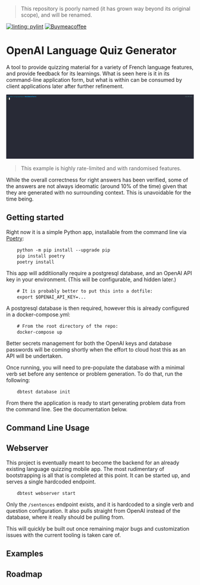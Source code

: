 > This repository is poorly named (it has grown way beyond its original scope), and will be renamed.

[![linting: pylint](https://img.shields.io/badge/linting-pylint-yellowgreen)](https://github.com/pylint-dev/pylint) [![Buymeacoffee](https://badgen.net/badge/icon/buymeacoffee?icon=buymeacoffee&label)](https://www.buymeacoffee.com/mrbeverage)

# OpenAI Language Quiz Generator

A tool to provide quizzing material for a variety of French language features, and provide feedback for its learnings.  What is seen here is it in its command-line application form, but what is within can be consumed by client applications later after further refinement.

![Example](docs/example.gif)
> This example is highly rate-limited and with randomised features.

While the overall correctness for right answers has been verified, some of the answers are not always ideomatic (around 10% of the time) given that they are generated with no surrounding context.  This is unavoidable for the time being.

## Getting started

Right now it is a simple Python app, installable from the command line via [Poetry](https://python-poetry.org/):
```
    python -m pip install --upgrade pip
    pip install poetry
    poetry install
```
This app will additiionally require a postgresql database, and an OpenAI API key in your environment.  (This will be configurable, and hidden later.)
```
    # It is probably better to put this into a dotfile:
    export $OPENAI_API_KEY=...
```
A postgresql database is then required, however this is already configured in a docker-compose.yml:
```
    # From the root directory of the repo:
    docker-compose up
```
Better secrets management for both the OpenAI keys and database passwords will be coming shortly when the effort to cloud host this as an API will be undertaken.

Once running, you will need to pre-populate the database with a minimal verb set before any sentence or problem generation.  To do that, run the following:
```
    dbtest database init
```
From there the application is ready to start generating problem data from the command line.  See the documentation below.

## Command Line Usage

## Webserver

This project is eventually meant to become the backend for an already existing language quizzing mobile app.  The most rudimentary of bootstrapping is all that is completed at this point.  It can be started up, and serves a single hardcoded endpoint.
```
    dbtest webserver start
```
Only the `/sentences` endpoint exists, and it is hardcoded to a single verb and question configuration.  It also pulls straight from OpenAI instead of the database, where it really should be pulling from.

This will quickly be built out once remaining major bugs and customization issues with the current tooling is taken care of.

## Examples

## Roadmap
